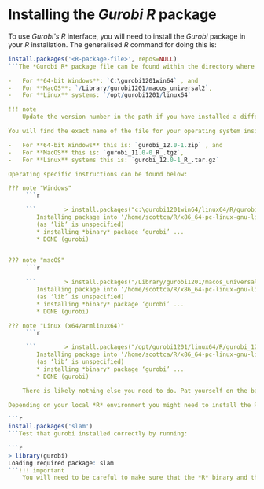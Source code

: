 # Installing the *Gurobi R* package

To use *Gurobi's R* interface, you will need to install the *Gurobi* package in your *R* installation. The generalised *R* command for doing this is:

```r
install.packages('<R-package-file>', repos=NULL)
```The *Gurobi R* package file can be found within the directory where you installed *Gurobi* on your system (see :ref:`installing_gurobi` if you have not already successfully installed *Gurobi* on your computer). The default installation directory is:

-   For **64-bit Windows**: `C:\gurobi1201win64` , and
-   For **MacOS**: `/Library/gurobi1201/macos_universal2`,
-   For **Linux** systems: `/opt/gurobi1201/linux64`

!!! note
    Update the version number in the path if you have installed a different Gurobi version.

You will find the exact name of the file for your operating system inside the `<installdir>/R`.

-   For **64-bit Windows** this is: `gurobi_12.0-1.zip` , and
-   For **MacOS** this is: `gurobi_11.0-0_R_.tgz`,
-   For **Linux** systems this is: `gurobi_12.0-1_R_.tar.gz`

Operating specific instructions can be found below:

??? note "Windows"
     ```r

     ```        > install.packages("c:\gurobi1201win64/linux64/R/gurobi_12.0-1_R_4.4.0.tar.gz", repos = NULL)
        Installing package into ‘/home/scottca/R/x86_64-pc-linux-gnu-library/4.4’
        (as ‘lib’ is unspecified)
        * installing *binary* package ‘gurobi’ ...
        * DONE (gurobi)

    
??? note "macOS"
     ```r

     ```        > install.packages("/Library/gurobi1201/macos_universal2/linux64/R/gurobi_12.0-1_R_4.4.0.tar.gz", repos = NULL)
        Installing package into ‘/home/scottca/R/x86_64-pc-linux-gnu-library/4.4’
        (as ‘lib’ is unspecified)
        * installing *binary* package ‘gurobi’ ...
        * DONE (gurobi)

??? note "Linux (x64/armlinux64)"
     ```r

     ```        > install.packages("/opt/gurobi1201/linux64/R/gurobi_12.0-1_R_4.4.0.tar.gz", repos = NULL)
        Installing package into ‘/home/scottca/R/x86_64-pc-linux-gnu-library/4.4’
        (as ‘lib’ is unspecified)
        * installing *binary* package ‘gurobi’ ...
        * DONE (gurobi)

    There is likely nothing else you need to do. Pat yourself on the back for using Linux and being awesome.

Depending on your local *R* environment you might need to install the R package slam. To do this, you should issue the following command in the *RStudio* console:

```r
install.packages('slam')
```Test that gurobi installed correctly by running:
    
```r
> library(gurobi)
Loading required package: slam
```!!! important
    You will need to be careful to make sure that the *R* binary and the *Gurobi* package you install both use the same instruction set. For example, if you are using the 64-bit version of *R*, you’ll need to install the 64-bit version of *Gurobi*, and the 64-bit *Gurobi R* package. This is particularly important on Windows systems, where the error messages that result from instruction set mismatches can be quite cryptic.
